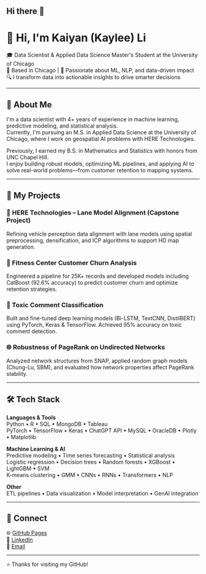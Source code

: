 ## Hi there 👋

<!--
**kyllli/kyllli** is a ✨ _special_ ✨ repository because its `README.md` (this file) appears on your GitHub profile.

Here are some ideas to get you started:

- 🔭 I’m currently working on ...
- 🌱 I’m currently learning ...
- 👯 I’m looking to collaborate on ...
- 🤔 I’m looking for help with ...
- 💬 Ask me about ...
- 📫 How to reach me: ...
- 😄 Pronouns: ...
- ⚡ Fun fact: ...
-->

# 👋 Hi, I'm Kaiyan (Kaylee) Li

🎓 Data Scientist & Applied Data Science Master's Student at the University of Chicago  
📍 Based in Chicago | 🧠 Passionate about ML, NLP, and data-driven impact  
🔍 I transform data into actionable insights to drive smarter decisions

---

## 🧩 About Me

I'm a data scientist with 4+ years of experience in machine learning, predictive modeling, and statistical analysis.  
Currently, I'm pursuing an M.S. in Applied Data Science at the University of Chicago, where I work on geospatial AI problems with HERE Technologies.

Previously, I earned my B.S. in Mathematics and Statistics with honors from UNC Chapel Hill.  
I enjoy building robust models, optimizing ML pipelines, and applying AI to solve real-world problems—from customer retention to mapping systems.

---

## 🚀 My Projects

### 📍 HERE Technologies – Lane Model Alignment (Capstone Project)
Refining vehicle perception data alignment with lane models using spatial preprocessing, densification, and ICP algorithms to support HD map generation.

### 🧘 Fitness Center Customer Churn Analysis
Engineered a pipeline for 25K+ records and developed models including CatBoost (92.6% accuracy) to predict customer churn and optimize retention strategies.

### 🧠 Toxic Comment Classification
Built and fine-tuned deep learning models (Bi-LSTM, TextCNN, DistilBERT) using PyTorch, Keras & TensorFlow. Achieved 95% accuracy on toxic comment detection.

### 🌐 Robustness of PageRank on Undirected Networks
Analyzed network structures from SNAP, applied random graph models (Chung-Lu, SBM), and evaluated how network properties affect PageRank stability.

---

## 🛠️ Tech Stack

**Languages & Tools**  
Python • R • SQL • MongoDB • Tableau  
PyTorch • TensorFlow • Keras • ChatGPT API • MySQL • OracleDB • Plotly • Matplotlib

**Machine Learning & AI**  
Predictive modeling • Time series forecasting • Statistical analysis  
Logistic regression • Decision trees • Random forests • XGBoost • LightGBM • SVM  
K-means clustering • GMM • CNNs • RNNs • Transformers • NLP

**Other**  
ETL pipelines • Data visualization • Model interpretation • GenAI integration

---

## 🔗 Connect

🌐 [GitHub Pages](https://kyllli.github.io/)  
💼 [LinkedIn](https://www.linkedin.com/in/kaiyan-li-328268221/)  
📧 [Email](mailto:likaiyan02@gmail.com)

---

⭐️ Thanks for visiting my GitHub!
